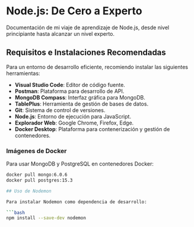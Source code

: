 # Node.js: De Cero a Experto

Documentación de mi viaje de aprendizaje de Node.js, desde nivel principiante hasta alcanzar un nivel experto.

## Requisitos e Instalaciones Recomendadas

Para un entorno de desarrollo eficiente, recomiendo instalar las siguientes herramientas:

- **Visual Studio Code**: Editor de código fuente.
- **Postman**: Plataforma para desarrollo de API.
- **MongoDB Compass**: Interfaz gráfica para MongoDB.
- **TablePlus**: Herramienta de gestión de bases de datos.
- **Git**: Sistema de control de versiones.
- **Node.js**: Entorno de ejecución para JavaScript.
- **Explorador Web**: Google Chrome, Firefox, Edge.
- **Docker Desktop**: Plataforma para contenerización y gestión de contenedores.

### Imágenes de Docker

Para usar MongoDB y PostgreSQL en contenedores Docker:

```bash
docker pull mongo:6.0.6
docker pull postgres:15.3

## Uso de Nodemon

Para instalar Nodemon como dependencia de desarrollo:

```bash
npm install --save-dev nodemon
